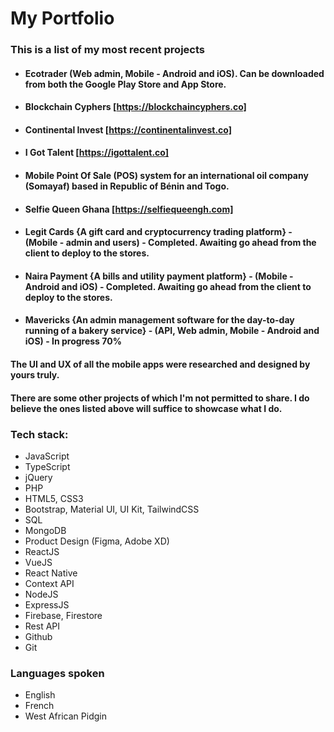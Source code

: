 # My Portfolio

### This is a list of my most recent projects

- #### Ecotrader (Web admin, Mobile - Android and iOS). Can be downloaded from both the Google Play Store and App Store.
- #### Blockchain Cyphers [https://blockchaincyphers.co]
- #### Continental Invest [https://continentalinvest.co]
- #### I Got Talent [https://igottalent.co]
- #### Mobile Point Of Sale (POS) system for an international oil company (Somayaf) based in Republic of Bénin and Togo.
- #### Selfie Queen Ghana [https://selfiequeengh.com]
- #### Legit Cards {A gift card and cryptocurrency trading platform} - (Mobile - admin and users) - Completed. Awaiting go ahead from the client to deploy to the stores.
- #### Naira Payment {A bills and utility payment platform} - (Mobile - Android and iOS) - Completed. Awaiting go ahead from the client to deploy to the stores.
- #### Mavericks {An admin management software for the day-to-day running of a bakery service} - (API, Web admin, Mobile - Android and iOS) - In progress 70%

#### The UI and UX of all the mobile apps were researched and designed by yours truly.

#### There are some other projects of which I'm not permitted to share. I do believe the ones listed above will suffice to showcase what I do.

### Tech stack: 
- JavaScript
- TypeScript
- jQuery
- PHP
- HTML5, CSS3
- Bootstrap, Material UI, UI Kit, TailwindCSS
- SQL
- MongoDB
- Product Design (Figma, Adobe XD)
- ReactJS
- VueJS
- React Native
- Context API
- NodeJS
- ExpressJS
- Firebase, Firestore
- Rest API
- Github
- Git

### Languages spoken
- English
- French
- West African Pidgin
